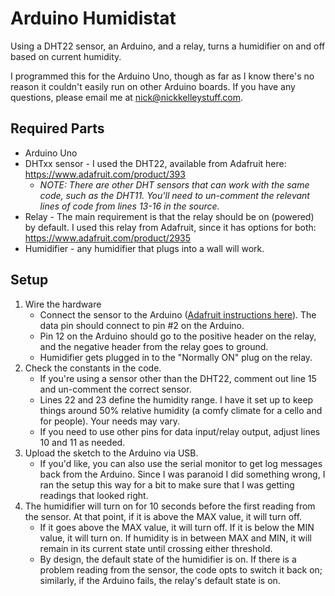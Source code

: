# Arduino Humidistat
Using a DHT22 sensor, an Arduino, and a relay, turns a humidifier on and off based on current humidity.

I programmed this for the Arduino Uno, though as far as I know there's no reason it couldn't easily run on other Arduino boards. If you have any questions, please email me at nick@nickkelleystuff.com.

## Required Parts

* Arduino Uno
* DHTxx sensor - I used the DHT22, available from Adafruit here: https://www.adafruit.com/product/393
	* *NOTE: There are other DHT sensors that can work with the same code, such as the DHT11. You'll need to un-comment the relevant lines of code from lines 13-16 in the source.*
* Relay - The main requirement is that the relay should be on (powered) by default. I used this relay from Adafruit, since it has options for both: https://www.adafruit.com/product/2935
* Humidifier - any humidifier that plugs into a wall will work.

## Setup

1. Wire the hardware
	* Connect the sensor to the Arduino ([Adafruit instructions here](https://learn.adafruit.com/dht/connecting-to-a-dhtxx-sensor)). The data pin should connect to pin #2 on the Arduino.
	* Pin 12 on the Arduino should go to the positive header on the relay, and the negative header from the relay goes to ground.
	* Humidifier gets plugged in to the "Normally ON" plug on the relay.
2. Check the constants in the code.
	* If you're using a sensor other than the DHT22, comment out line 15 and un-comment the correct sensor.
	* Lines 22 and 23 define the humidity range. I have it set up to keep things around 50% relative humidity (a comfy climate for a cello and for people). Your needs may vary.
	* If you need to use other pins for data input/relay output, adjust lines 10 and 11 as needed.
3. Upload the sketch to the Arduino via USB.
	* If you'd like, you can also use the serial monitor to get log messages back from the Arduino. Since I was paranoid I did something wrong, I ran the setup this way for a bit to make sure that I was getting readings that looked right.
4. The humidifier will turn on for 10 seconds before the first reading from the sensor. At that point, if it is above the MAX value, it will turn off.
	* If it goes above the MAX value, it will turn off. If it is below the MIN value, it will turn on. If humidity is in between MAX and MIN, it will remain in its current state until crossing either threshold.
	* By design, the default state of the humidifier is on. If there is a problem reading from the sensor, the code opts to switch it back on; similarly, if the Arduino fails, the relay's default state is on.
